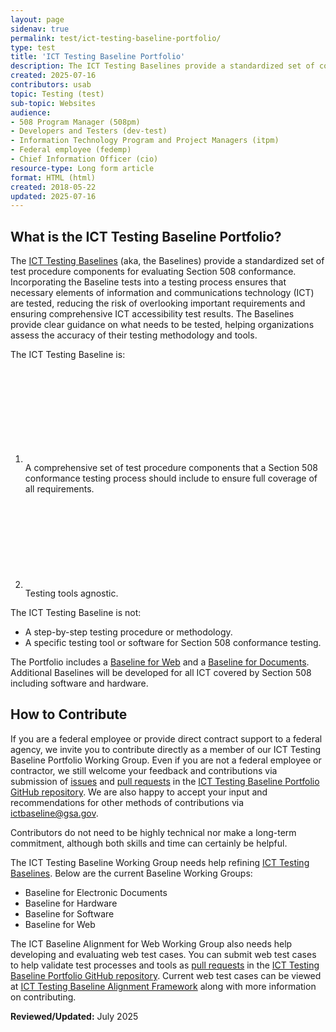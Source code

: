 ```yaml
---
layout: page
sidenav: true
permalink: test/ict-testing-baseline-portfolio/
type: test
title: 'ICT Testing Baseline Portfolio'
description: The ICT Testing Baselines provide a standardized set of components for evaluating Section 508 conformance. Incorporating the Baseline tests into a test process ensures that necessary elements are tested, reducing the risk of overlooking important requirements.
created: 2025-07-16
contributors: usab
topic: Testing (test)
sub-topic: Websites
audience:
- 508 Program Manager (508pm)
- Developers and Testers (dev-test)
- Information Technology Program and Project Managers (itpm)
- Federal employee (fedemp)
- Chief Information Officer (cio)
resource-type: Long form article
format: HTML (html)
created: 2018-05-22
updated: 2025-07-16
---
```


## What is the ICT Testing Baseline Portfolio?

The <a href="https://ictbaseline.access-board.gov/" target="_blank" class="usa-link--external">ICT Testing Baselines</a> (aka, the Baselines) provide a standardized set of test procedure components for evaluating Section 508 conformance. Incorporating the Baseline tests into a testing process ensures that necessary elements of information and communications technology (ICT) are tested, reducing the risk of overlooking important requirements and ensuring comprehensive ICT accessibility test results. The Baselines provide clear guidance on what needs to be tested, helping organizations assess the accuracy of their testing methodology and tools.

The ICT Testing Baseline is:

<ol class="usa-icon-list tablet:grid-col">
  <li class="usa-icon-list__item">
      <div class="usa-icon-list__icon text-green"><svg class="usa-icon" aria-hidden="true" role="img"><use xlink:href="{{ site.baseurl }}/assets/images/sprite.svg#check_circle"></use></svg></div>
      <div class="usa-icon-list__content">A comprehensive set of test procedure components that a Section 508 conformance testing process should include to ensure full coverage of all requirements.</div>
  </li>  
  <li class="usa-icon-list__item">
      <div class="usa-icon-list__icon text-green"><svg class="usa-icon" aria-hidden="true" role="img"><use xlink:href="{{ site.baseurl }}/assets/images/sprite.svg#check_circle"></use></svg></div>
      <div class="usa-icon-list__content">Testing tools agnostic.</div>
  </li>  
</ol>


The ICT Testing Baseline is not:

* A step-by-step testing procedure or methodology.  
* A specific testing tool or software for Section 508 conformance testing.

The Portfolio includes a <a href="https://ictbaseline.access-board.gov/web-baselines/" target="_blank" class="usa-link--external">Baseline for Web</a> and a <a href="https://ictbaseline.access-board.gov/document-baselines/" target="_blank" class="usa-link--external">Baseline for Documents</a>. Additional Baselines will be developed for all ICT covered by Section 508 including software and hardware.

## How to Contribute 

If you are a federal employee or provide direct contract support to a federal agency, we invite you to contribute directly as a member of our ICT Testing Baseline Portfolio Working Group. Even if you are not a federal employee or contractor, we still welcome your feedback and contributions via submission of <a href="https://github.com/Section508Coordinators/baselinealignment/issues" target="_blank" class="usa-link--external">issues</a> and <a href="https://github.com/Section508Coordinators/baselinealignment/pulls" target="_blank" class="usa-link--external">pull requests</a> in the <a href="https://github.com/atbcb/ICTTestingBaseline" target="_blank" class="usa-link--external"> ICT Testing Baseline Portfolio GitHub repository</a>. We are also happy to accept your input and recommendations for other methods of contributions via [ictbaseline@gsa.gov](mailto:ictbaseline@gsa.gov).

Contributors do not need to be highly technical nor make a long-term commitment, although both skills and time can certainly be helpful. 

The ICT Testing Baseline Working Group needs help refining <a href="https://ictbaseline.access-board.gov/" target="_blank" class="usa-link--external">ICT Testing Baselines</a>. Below are the current Baseline Working Groups:

* Baseline for Electronic Documents  
* Baseline for Hardware  
* Baseline for Software  
* Baseline for Web

The ICT Baseline Alignment for Web Working Group also needs help developing and evaluating web test cases. You can submit web test cases to help validate test processes and tools as [pull requests](https://github.com/Section508Coordinators/baselinealignment/pulls) in the [ICT Testing Baseline Portfolio GitHub repository](https://github.com/atbcb/ICTTestingBaseline). Current web test cases can be viewed at [ICT Testing Baseline Alignment Framework](https://baselinealignment.section508.gov/) along with more information on contributing. 

**Reviewed/Updated:** July 2025